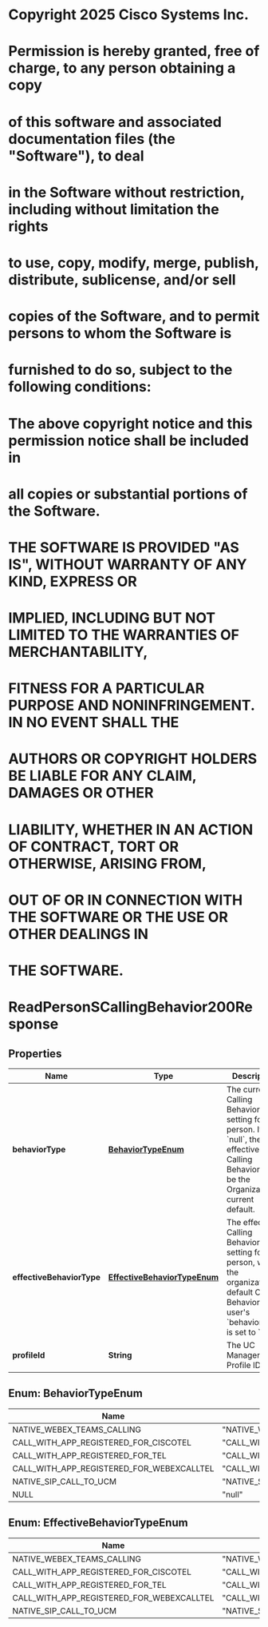<!--  Copyright 2025 Cisco Systems Inc.

Permission is hereby granted, free of charge, to any person obtaining a copy
of this software and associated documentation files (the "Software"), to deal
in the Software without restriction, including without limitation the rights
to use, copy, modify, merge, publish, distribute, sublicense, and/or sell
copies of the Software, and to permit persons to whom the Software is
furnished to do so, subject to the following conditions:

The above copyright notice and this permission notice shall be included in
all copies or substantial portions of the Software.

THE SOFTWARE IS PROVIDED "AS IS", WITHOUT WARRANTY OF ANY KIND, EXPRESS OR
IMPLIED, INCLUDING BUT NOT LIMITED TO THE WARRANTIES OF MERCHANTABILITY,
FITNESS FOR A PARTICULAR PURPOSE AND NONINFRINGEMENT. IN NO EVENT SHALL THE
AUTHORS OR COPYRIGHT HOLDERS BE LIABLE FOR ANY CLAIM, DAMAGES OR OTHER
LIABILITY, WHETHER IN AN ACTION OF CONTRACT, TORT OR OTHERWISE, ARISING FROM,
OUT OF OR IN CONNECTION WITH THE SOFTWARE OR THE USE OR OTHER DEALINGS IN
THE SOFTWARE.-->
# Copyright 2025 Cisco Systems Inc.
#
# Permission is hereby granted, free of charge, to any person obtaining a copy
# of this software and associated documentation files (the "Software"), to deal
# in the Software without restriction, including without limitation the rights
# to use, copy, modify, merge, publish, distribute, sublicense, and/or sell
# copies of the Software, and to permit persons to whom the Software is
# furnished to do so, subject to the following conditions:
#
# The above copyright notice and this permission notice shall be included in
# all copies or substantial portions of the Software.
#
# THE SOFTWARE IS PROVIDED "AS IS", WITHOUT WARRANTY OF ANY KIND, EXPRESS OR
# IMPLIED, INCLUDING BUT NOT LIMITED TO THE WARRANTIES OF MERCHANTABILITY,
# FITNESS FOR A PARTICULAR PURPOSE AND NONINFRINGEMENT. IN NO EVENT SHALL THE
# AUTHORS OR COPYRIGHT HOLDERS BE LIABLE FOR ANY CLAIM, DAMAGES OR OTHER
# LIABILITY, WHETHER IN AN ACTION OF CONTRACT, TORT OR OTHERWISE, ARISING FROM,
# OUT OF OR IN CONNECTION WITH THE SOFTWARE OR THE USE OR OTHER DEALINGS IN
# THE SOFTWARE.



# ReadPersonSCallingBehavior200Response


## Properties

| Name | Type | Description | Notes |
|------------ | ------------- | ------------- | -------------|
|**behaviorType** | [**BehaviorTypeEnum**](#BehaviorTypeEnum) | The current Calling Behavior setting for the person. If &#x60;null&#x60;, the effective Calling Behavior will be the Organization&#39;s current default. |  |
|**effectiveBehaviorType** | [**EffectiveBehaviorTypeEnum**](#EffectiveBehaviorTypeEnum) | The effective Calling Behavior setting for the person, will be the organization&#39;s default Calling Behavior if the user&#39;s &#x60;behaviorType&#x60; is set to &#x60;null&#x60;. |  |
|**profileId** | **String** | The UC Manager Profile ID. |  |



## Enum: BehaviorTypeEnum

| Name | Value |
|---- | -----|
| NATIVE_WEBEX_TEAMS_CALLING | &quot;NATIVE_WEBEX_TEAMS_CALLING&quot; |
| CALL_WITH_APP_REGISTERED_FOR_CISCOTEL | &quot;CALL_WITH_APP_REGISTERED_FOR_CISCOTEL&quot; |
| CALL_WITH_APP_REGISTERED_FOR_TEL | &quot;CALL_WITH_APP_REGISTERED_FOR_TEL&quot; |
| CALL_WITH_APP_REGISTERED_FOR_WEBEXCALLTEL | &quot;CALL_WITH_APP_REGISTERED_FOR_WEBEXCALLTEL&quot; |
| NATIVE_SIP_CALL_TO_UCM | &quot;NATIVE_SIP_CALL_TO_UCM&quot; |
| NULL | &quot;null&quot; |



## Enum: EffectiveBehaviorTypeEnum

| Name | Value |
|---- | -----|
| NATIVE_WEBEX_TEAMS_CALLING | &quot;NATIVE_WEBEX_TEAMS_CALLING&quot; |
| CALL_WITH_APP_REGISTERED_FOR_CISCOTEL | &quot;CALL_WITH_APP_REGISTERED_FOR_CISCOTEL&quot; |
| CALL_WITH_APP_REGISTERED_FOR_TEL | &quot;CALL_WITH_APP_REGISTERED_FOR_TEL&quot; |
| CALL_WITH_APP_REGISTERED_FOR_WEBEXCALLTEL | &quot;CALL_WITH_APP_REGISTERED_FOR_WEBEXCALLTEL&quot; |
| NATIVE_SIP_CALL_TO_UCM | &quot;NATIVE_SIP_CALL_TO_UCM&quot; |



